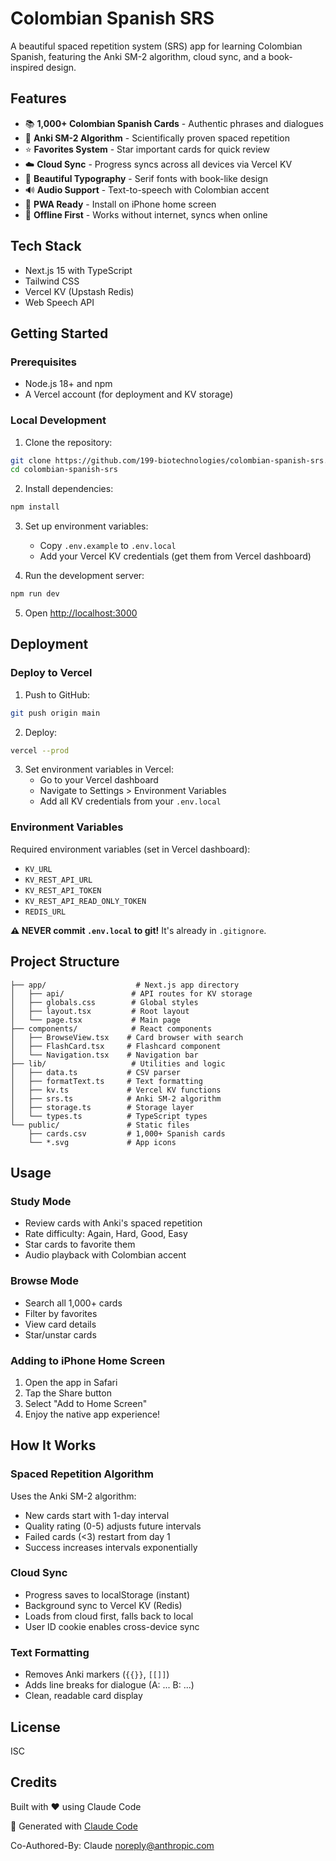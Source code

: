 # Colombian Spanish SRS

A beautiful spaced repetition system (SRS) app for learning Colombian Spanish, featuring the Anki SM-2 algorithm, cloud sync, and a book-inspired design.

## Features

- 📚 **1,000+ Colombian Spanish Cards** - Authentic phrases and dialogues
- 🧠 **Anki SM-2 Algorithm** - Scientifically proven spaced repetition
- ⭐ **Favorites System** - Star important cards for quick review
- ☁️ **Cloud Sync** - Progress syncs across all devices via Vercel KV
- 🎨 **Beautiful Typography** - Serif fonts with book-like design
- 🔊 **Audio Support** - Text-to-speech with Colombian accent
- 📱 **PWA Ready** - Install on iPhone home screen
- 💾 **Offline First** - Works without internet, syncs when online

## Tech Stack

- Next.js 15 with TypeScript
- Tailwind CSS
- Vercel KV (Upstash Redis)
- Web Speech API

## Getting Started

### Prerequisites

- Node.js 18+ and npm
- A Vercel account (for deployment and KV storage)

### Local Development

1. Clone the repository:
```bash
git clone https://github.com/199-biotechnologies/colombian-spanish-srs.git
cd colombian-spanish-srs
```

2. Install dependencies:
```bash
npm install
```

3. Set up environment variables:
   - Copy `.env.example` to `.env.local`
   - Add your Vercel KV credentials (get them from Vercel dashboard)

4. Run the development server:
```bash
npm run dev
```

5. Open [http://localhost:3000](http://localhost:3000)

## Deployment

### Deploy to Vercel

1. Push to GitHub:
```bash
git push origin main
```

2. Deploy:
```bash
vercel --prod
```

3. Set environment variables in Vercel:
   - Go to your Vercel dashboard
   - Navigate to Settings > Environment Variables
   - Add all KV credentials from your `.env.local`

### Environment Variables

Required environment variables (set in Vercel dashboard):
- `KV_URL`
- `KV_REST_API_URL`
- `KV_REST_API_TOKEN`
- `KV_REST_API_READ_ONLY_TOKEN`
- `REDIS_URL`

**⚠️ NEVER commit `.env.local` to git!** It's already in `.gitignore`.

## Project Structure

```
├── app/                    # Next.js app directory
│   ├── api/               # API routes for KV storage
│   ├── globals.css        # Global styles
│   ├── layout.tsx         # Root layout
│   └── page.tsx           # Main page
├── components/            # React components
│   ├── BrowseView.tsx    # Card browser with search
│   ├── FlashCard.tsx     # Flashcard component
│   └── Navigation.tsx    # Navigation bar
├── lib/                   # Utilities and logic
│   ├── data.ts           # CSV parser
│   ├── formatText.ts     # Text formatting
│   ├── kv.ts             # Vercel KV functions
│   ├── srs.ts            # Anki SM-2 algorithm
│   ├── storage.ts        # Storage layer
│   └── types.ts          # TypeScript types
└── public/               # Static files
    ├── cards.csv         # 1,000+ Spanish cards
    └── *.svg             # App icons
```

## Usage

### Study Mode
- Review cards with Anki's spaced repetition
- Rate difficulty: Again, Hard, Good, Easy
- Star cards to favorite them
- Audio playback with Colombian accent

### Browse Mode
- Search all 1,000+ cards
- Filter by favorites
- View card details
- Star/unstar cards

### Adding to iPhone Home Screen
1. Open the app in Safari
2. Tap the Share button
3. Select "Add to Home Screen"
4. Enjoy the native app experience!

## How It Works

### Spaced Repetition Algorithm
Uses the Anki SM-2 algorithm:
- New cards start with 1-day interval
- Quality rating (0-5) adjusts future intervals
- Failed cards (<3) restart from day 1
- Success increases intervals exponentially

### Cloud Sync
- Progress saves to localStorage (instant)
- Background sync to Vercel KV (Redis)
- Loads from cloud first, falls back to local
- User ID cookie enables cross-device sync

### Text Formatting
- Removes Anki markers (`{{}}`, `[[]]`)
- Adds line breaks for dialogue (A: ... B: ...)
- Clean, readable card display

## License

ISC

## Credits

Built with ❤️ using Claude Code

🤖 Generated with [Claude Code](https://claude.com/claude-code)

Co-Authored-By: Claude <noreply@anthropic.com>

